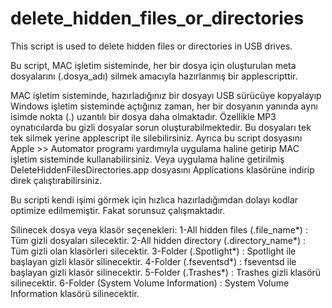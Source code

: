 # delete_hidden_files_or_directories
This script is used to delete hidden files or directories in USB drives.
 
Bu script, MAC işletim sisteminde, her bir dosya için oluşturulan meta dosyalarını (.dosya_adı) silmek amacıyla hazırlanmış bir applescripttir.
 
MAC işletim sisteminde, hazırladığınız bir dosyayı USB sürücüye kopyalayıp Windows işletim sisteminde açtığınız zaman, her bir dosyanın yanında aynı isimde nokta (.) uzantılı bir dosya daha olmaktadır. Özellikle MP3 oynatıcılarda bu gizli dosyalar sorun oluşturabilmektedir. Bu dosyaları tek tek silmek yerine applescript ile silebilirsiniz. Ayrıca bu script dosyasını Apple >> Automator programı yardımıyla uygulama haline getirip MAC işletim sisteminde kullanabilirsiniz. Veya uygulama haline getirilmiş DeleteHiddenFilesDirectories.app dosyasını Applications klasörüne indirip direk çalıştırabilirsiniz.

Bu scripti kendi işimi görmek için hızlıca hazırladığımdan dolayı kodlar optimize edilmemiştir. Fakat sorunsuz çalışmaktadır.

Silinecek dosya veya klasör seçenekleri:
1-All hidden files (.file_name*) : Tüm gizli dosyaları silecektir.
2-All hidden directory (.directory_name*) : Tüm gizli olan klasörleri silecektir.
3-Folder (.Spotlight*) : Spotlight ile başlayan gizli klasör silinecektir.
4-Folder (.fseventsd*) : fseventsd ile başlayan gizli klasör silinecektir.
5-Folder (.Trashes*) : Trashes gizli klasörü silinecektir.
6-Folder (System Volume Information) : System Volume Information klasörü silinecektir.
